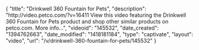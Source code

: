{
    "title": "Drinkwell 360 Fountain for Pets",
    "description": "http:\/\/video.petco.com\/?v=16411 View this video featuring the Drinkwell 360 Fountain for Pets product and shop other similar products on petco.com. More info...",
    "videoid": "145532",
    "date_created": "1394762663",
    "date_modified": "1418181184",
    "type": "captivate",
    "layout": "video",
    "url": "\/v\/drinkwell-360-fountain-for-pets\/145532"
}